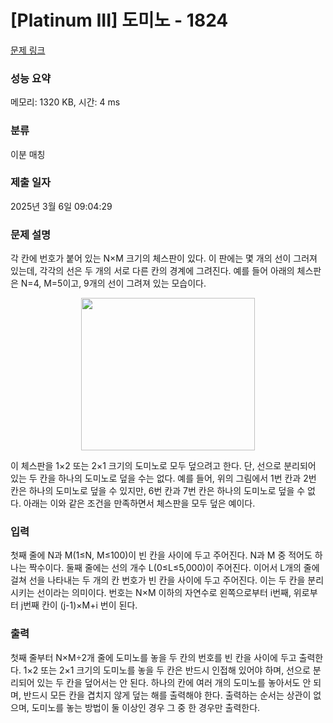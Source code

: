 # [Platinum III] 도미노 - 1824 

[문제 링크](https://www.acmicpc.net/problem/1824) 

### 성능 요약

메모리: 1320 KB, 시간: 4 ms

### 분류

이분 매칭

### 제출 일자

2025년 3월 6일 09:04:29

### 문제 설명

<p>각 칸에 번호가 붙어 있는 N×M 크기의 체스판이 있다. 이 판에는 몇 개의 선이 그러져 있는데, 각각의 선은 두 개의 서로 다른 칸의 경계에 그려진다. 예를 들어 아래의 체스판은 N=4, M=5이고, 9개의 선이 그려져 있는 모습이다.</p>

<p style="text-align: center;"><img alt="" src="https://www.acmicpc.net/upload/images/domino1.png" style="height:244px; width:278px"></p>

<p>이 체스판을 1×2 또는 2×1 크기의 도미노로 모두 덮으려고 한다. 단, 선으로 분리되어 있는 두 칸을 하나의 도미노로 덮을 수는 없다. 예를 들어, 위의 그림에서 1번 칸과 2번 칸은 하나의 도미노로 덮을 수 있지만, 6번 칸과 7번 칸은 하나의 도미노로 덮을 수 없다. 아래는 이와 같은 조건을 만족하면서 체스판을 모두 덮은 예이다.</p>

### 입력 

 <p>첫째 줄에 N과 M(1≤N, M≤100)이 빈 칸을 사이에 두고 주어진다. N과 M 중 적어도 하나는 짝수이다. 둘째 줄에는 선의 개수 L(0≤L≤5,000)이 주어진다. 이어서 L개의 줄에 걸쳐 선을 나타내는 두 개의 칸 번호가 빈 칸을 사이에 두고 주어진다. 이는 두 칸을 분리시키는 선이라는 의미이다. 번호는 N×M 이하의 자연수로 왼쪽으로부터 i번째, 위로부터 j번째 칸이 (j-1)×M+i 번이 된다.</p>

### 출력 

 <p>첫째 줄부터 N×M÷2개 줄에 도미노를 놓을 두 칸의 번호를 빈 칸을 사이에 두고 출력한다. 1×2 또는 2×1 크기의 도미노를 놓을 두 칸은 반드시 인접해 있어야 하며, 선으로 분리되어 있는 두 칸을 덮어서는 안 된다. 하나의 칸에 여러 개의 도미노를 놓아서도 안 되며, 반드시 모든 칸을 겹치지 않게 덮는 해를 출력해야 한다. 출력하는 순서는 상관이 없으며, 도미노를 놓는 방법이 둘 이상인 경우 그 중 한 경우만 출력한다.</p>

